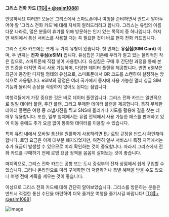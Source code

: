 **그리스 전화 카드 [[TG💪+ @esim1088](https://t.me/s/esim1088)]**

안녕하세요 여러분! 오늘은 그리스에서 스마트폰이나 여행을 준비하면서 반드시 알아두어야 할 '그리스 전화 카드'에 대해 자세히 알려드리려고 합니다. 그리스는 유럽의 아름다운 나라로, 많은 분들이 휴가를 위해 방문하는 인기 있는 목적지 중 하나입니다. 하지만 해외에서 통신 서비스를 사용할 때는 꼭 필요한 것이 바로 현지 전화 카드입니다.

그리스 전화 카드에는 크게 두 가지 유형이 있습니다. 첫 번째는 **유심칩(SIM Card)** 이며, 두 번째는 **전자 유심(eSIM)** 입니다. 유심칩은 기존에 우리가 알고 있는 물리적인 작은 칩으로, 스마트폰에 직접 넣어 사용합니다. 유심칩은 구매 후 간단한 과정을 통해 본인 인증을 마치면 즉시 사용 가능하며, 다양한 데이터 플랜을 제공합니다. 반면 eSIM은 최근에 등장한 디지털 형태의 유심으로, 스마트폰에서 QR 코드를 스캔하여 설정하는 방식으로 사용됩니다. eSIM의 장점은 여러 국가에서 동시에 사용 가능한 멀티 싱글 SIM 기능과 물리적 손상을 걱정하지 않아도 된다는 점입니다.

여행객들에게 가장 중요한 것은 바로 데이터 플랜입니다. 그리스 전화 카드는 일반적으로 일일 데이터 플랜, 주간 플랜, 그리고 무제한 데이터 플랜을 제공합니다. 특히 무제한 데이터 플랜은 여행 중 스냅사진을 찍고 SNS에 올리거나 지도를 활용해 길을 찾는 데 매우 유용합니다. 또한, 일부 업체에서는 유럽 전역에서 사용 가능한 패스를 판매하고 있어 이동 중에도 추가 요금 없이 통화와 데이터를 이용할 수 있습니다.

특히 유럽 내에서 모바일 통신을 원활하게 사용하려면 EU 로밍 규정을 반드시 확인해야 합니다. 로밍 요금은 이제 대부분 폐지되었지만, 여전히 일부 서비스나 특정 지역에서는 추가 요금이 발생할 수 있으므로 미리 확인하는 것이 중요합니다. 따라서 그리스에서 전화 카드를 구매하기 전에 로밍 요금 정책을 꼼꼼히 살펴보는 것이 좋습니다.

마지막으로, 그리스 전화 카드는 공항 또는 도시 중심부의 전자 상점에서 쉽게 구입할 수 있습니다. 그러나 온라인으로 미리 구매하면 더 저렴하거나 특별 혜택을 받을 수도 있으니 여행 전에 계획을 세우는 것이 좋습니다.

이상으로 그리스 전화 카드에 대해 간단히 알아보았습니다. 그리스를 방문하는 분들은 반드시 적절한 통신 수단을 마련하여 더욱 즐거운 여행을 즐기시길 바랍니다! [[TG💪+ @esim1088](https://t.me/s/esim1088)]

![Image](https://i.postimg.cc/Y0z9fWf4/image.png)